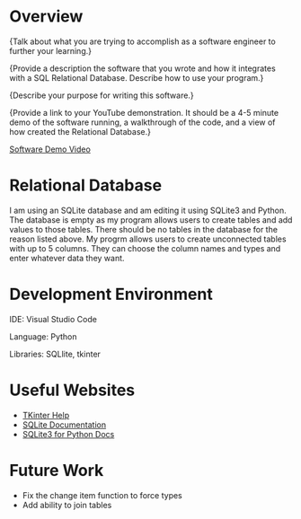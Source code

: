 # Overview

{Talk about what you are trying to accomplish as a software engineer to further your learning.}

{Provide a description the software that you wrote and how it integrates with a SQL Relational Database. Describe how to use your program.}

{Describe your purpose for writing this software.}

{Provide a link to your YouTube demonstration.  It should be a 4-5 minute demo of the software running, a walkthrough of the code, and a view of how created the Relational Database.}

[Software Demo Video](http://youtube.link.goes.here)

# Relational Database

I am using an SQLite database and am editing it using SQLite3 and Python. The database is empty as my program allows users to create tables and add values to those tables.
There should be no tables in the database for the reason listed above. My progrm allows users to create unconnected tables with up to 5 columns. They can choose the column names and types and enter whatever data they want.

# Development Environment

IDE: Visual Studio Code

Language: Python

Libraries: SQLlite, tkinter

# Useful Websites

* [TKinter Help](https://riptutorial.com/tkinter)
* [SQLite Documentation](https://www.sqlite.org/docs.html)
* [SQLite3 for Python Docs](https://docs.python.org/3/library/sqlite3.html)

# Future Work

* Fix the change item function to force types
* Add ability to join tables
